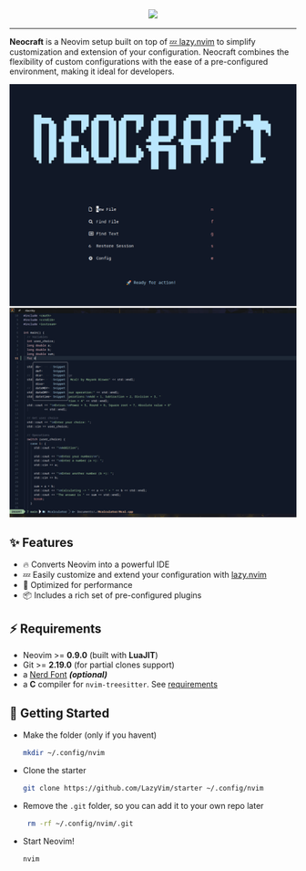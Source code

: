 <div align="center">
  <img src="https://user-images.githubusercontent.com/292349/213446185-2db63fd5-8c84-459c-9f04-e286382d6e80.png">
</div>

<hr>


**Neocraft** is a Neovim setup built on top of [💤 lazy.nvim](https://github.com/folke/lazy.nvim) to simplify customization and extension of your configuration. Neocraft combines the flexibility of custom configurations with the ease of a pre-configured environment, making it ideal for developers.

![image](assets/1-Logo.png)
![image](assets/2-logo.png)


## ✨ Features

- 🔥 Converts Neovim into a powerful IDE
- 💤 Easily customize and extend your configuration with [lazy.nvim](https://github.com/folke/lazy.nvim)
- 🚀 Optimized for performance
- 📦 Includes a rich set of pre-configured plugins

## ⚡️ Requirements

- Neovim >= **0.9.0** (built with **LuaJIT**)
- Git >= **2.19.0** (for partial clones support)
- a [Nerd Font](https://www.nerdfonts.com/) **_(optional)_**
- a **C** compiler for `nvim-treesitter`. See [requirements](https://github.com/nvim-treesitter/nvim-treesitter#requirements)

## 🚀 Getting Started

- Make the folder (only if you havent)

  ```sh
  mkdir ~/.config/nvim
  ```

- Clone the starter

  ```sh
  git clone https://github.com/LazyVim/starter ~/.config/nvim
  ```

- Remove the `.git` folder, so you can add it to your own repo later

  ```sh
   rm -rf ~/.config/nvim/.git
  ```

- Start Neovim!

  ```sh
  nvim
  ```
